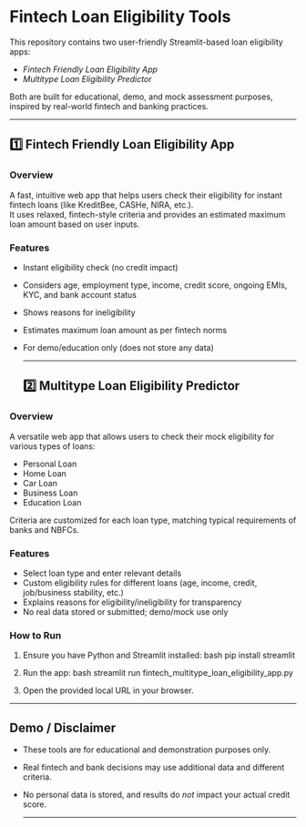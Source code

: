# Fintech Loan Eligibility Tools

This repository contains two user-friendly Streamlit-based loan eligibility apps:
- *Fintech Friendly Loan Eligibility App*
- *Multitype Loan Eligibility Predictor*

Both are built for educational, demo, and mock assessment purposes, inspired by real-world fintech and banking practices.

---

## 1️⃣ Fintech Friendly Loan Eligibility App

### Overview

A fast, intuitive web app that helps users check their eligibility for instant fintech loans (like KreditBee, CASHe, NIRA, etc.).  
It uses relaxed, fintech-style criteria and provides an estimated maximum loan amount based on user inputs.

### Features

- Instant eligibility check (no credit impact)
- Considers age, employment type, income, credit score, ongoing EMIs, KYC, and bank account status
- Shows reasons for ineligibility
- Estimates maximum loan amount as per fintech norms
- For demo/education only (does not store any data)

  ---

  ## 2️⃣ Multitype Loan Eligibility Predictor

### Overview

A versatile web app that allows users to check their mock eligibility for various types of loans:
- Personal Loan
- Home Loan
- Car Loan
- Business Loan
- Education Loan

Criteria are customized for each loan type, matching typical requirements of banks and NBFCs.

### Features

- Select loan type and enter relevant details
- Custom eligibility rules for different loans (age, income, credit, job/business stability, etc.)
- Explains reasons for eligibility/ineligibility for transparency
- No real data stored or submitted; demo/mock use only

### How to Run

1. Ensure you have Python and Streamlit installed:
   bash
   pip install streamlit
   
2. Run the app:
   bash
   streamlit run fintech_multitype_loan_eligibility_app.py
   

3. Open the provided local URL in your browser.

---

## Demo / Disclaimer

- These tools are for educational and demonstration purposes only.
- Real fintech and bank decisions may use additional data and different criteria.
- No personal data is stored, and results do *not* impact your actual credit score.

  ---
